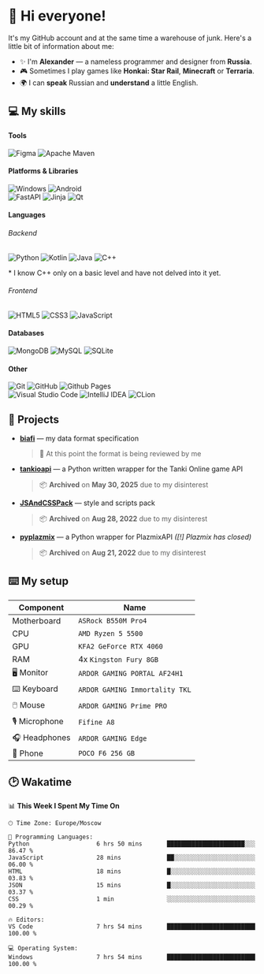 # 👋 Hi everyone! 
It's my GitHub account and at the same time a warehouse of junk. Here's a little bit of information about me:
- ✨ I'm **Alexander** — a nameless programmer and designer from **Russia**.
- 🎮 Sometimes I play games like **Honkai: Star Rail**, **Minecraft** or **Terraria**.
- 🌍 I can **speak** Russian and **understand** a little English.

## 💻 My skills
#### Tools
![Figma](https://img.shields.io/badge/figma-%23F24E1E.svg?style=for-the-badge&logo=figma&logoColor=white)
![Apache Maven](https://img.shields.io/badge/Apache_Maven-C71A36?style=for-the-badge&logo=apachemaven&logoColor=white)

#### Platforms & Libraries
![Windows](https://img.shields.io/badge/Windows-0078D6?style=for-the-badge)
![Android](https://img.shields.io/badge/Android-3DDC84?style=for-the-badge&logo=android&logoColor=white)<br/>
![FastAPI](https://img.shields.io/badge/FastAPI-005571?style=for-the-badge&logo=fastapi&logoColor=white)
![Jinja](https://img.shields.io/badge/jinja-white.svg?style=for-the-badge&logo=jinja&logoColor=black)
![Qt](https://img.shields.io/badge/Qt-%23217346.svg?style=for-the-badge&logo=Qt&logoColor=white)

#### Languages
###### Backend
![Python](https://img.shields.io/badge/python-3670A0?style=for-the-badge&logo=python&logoColor=white)
![Kotlin](https://img.shields.io/badge/kotlin-%237F52FF.svg?style=for-the-badge&logo=kotlin&logoColor=white)
![Java](https://img.shields.io/badge/java-%23ED8B00.svg?style=for-the-badge&logo=openjdk&logoColor=white)
![C++](https://img.shields.io/badge/c++-%2300599C.svg?style=for-the-badge&logo=c%2B%2B&logoColor=white)

\* I know C++ only on a basic level and have not delved into it yet.

###### Frontend
![HTML5](https://img.shields.io/badge/html5-%23E34F26.svg?style=for-the-badge&logo=html5&logoColor=white)
![CSS3](https://img.shields.io/badge/css3-%231572B6.svg?style=for-the-badge&logo=css3&logoColor=white)
![JavaScript](https://img.shields.io/badge/javascript-%23323330.svg?style=for-the-badge&logo=javascript&logoColor=%23F7DF1E)

#### Databases
![MongoDB](https://img.shields.io/badge/MongoDB-%234ea94b.svg?style=for-the-badge&logo=mongodb&logoColor=white)
![MySQL](https://img.shields.io/badge/mysql-4479A1.svg?style=for-the-badge&logo=mysql&logoColor=white)
![SQLite](https://img.shields.io/badge/sqlite-%2307405e.svg?style=for-the-badge&logo=sqlite&logoColor=white)

#### Other
![Git](https://img.shields.io/badge/git-%23F05033.svg?style=for-the-badge&logo=git&logoColor=white)
![GitHub](https://img.shields.io/badge/github-%23121011.svg?style=for-the-badge&logo=github&logoColor=white)
![Github Pages](https://img.shields.io/badge/github_pages-121013?style=for-the-badge&logo=github&logoColor=white)<br/>
![Visual Studio Code](https://img.shields.io/badge/VS_Code-0078d7.svg?style=for-the-badge)
![IntelliJ IDEA](https://img.shields.io/badge/IntelliJ_IDEA-000000.svg?style=for-the-badge&logo=intellij-idea&logoColor=white)
![CLion](https://img.shields.io/badge/CLion-black?style=for-the-badge&logo=clion&logoColor=white)

## 📂 Projects
- [**biafi**](https://github.com/stngularity/biafi) — my data format specification
  > 📝 At this point the format is being reviewed by me
- [**tankioapi**](https://stngularity.github.io/tankioapi/) — a Python written wrapper for the Tanki Online game API
  > 📦 **Archived** on **May 30, 2025** due to my disinterest
- [**JSAndCSSPack**](https://github.com/stngularity/JSAndCSSPack) — style and scripts pack
  > 📦 **Archived** on **Aug 28, 2022** due to my disinterest
- [**pyplazmix**](https://github.com/stngularity/pyplazmix) — a Python wrapper for PlazmixAPI *([!] Plazmix has closed)*
  > 📦 **Archived** on **Aug 21, 2022** due to my disinterest

## ⌨️ My setup
| Component      | Name                           |
| -------------- | ------------------------------ |
| Motherboard    | `ASRock B550M Pro4`            |
| CPU            | `AMD Ryzen 5 5500`             |
| GPU            | `KFA2 GeForce RTX 4060`        |
| RAM            | 4x `Kingston Fury 8GB`         |
| 🖥️ Monitor     | `ARDOR GAMING PORTAL AF24H1`   |
| ⌨️ Keyboard    | `ARDOR GAMING Immortality TKL` |
| 🖱️ Mouse       | `ARDOR GAMING Prime PRO`       |
| 🎙️ Microphone  | `Fifine A8`                    |
| 🎧 Headphones  | `ARDOR GAMING Edge`            |
| 📱 Phone       | `POCO F6 256 GB`               |

## 🕑 Wakatime
<!--START_SECTION:waka-->
📊 **This Week I Spent My Time On** 

```text
🕑︎ Time Zone: Europe/Moscow

💬 Programming Languages: 
Python                   6 hrs 50 mins       ██████████████████████░░░   86.47 % 
JavaScript               28 mins             ██░░░░░░░░░░░░░░░░░░░░░░░   06.00 % 
HTML                     18 mins             █░░░░░░░░░░░░░░░░░░░░░░░░   03.83 % 
JSON                     15 mins             █░░░░░░░░░░░░░░░░░░░░░░░░   03.37 % 
CSS                      1 min               ░░░░░░░░░░░░░░░░░░░░░░░░░   00.29 % 

🔥 Editors: 
VS Code                  7 hrs 54 mins       █████████████████████████   100.00 % 

💻 Operating System: 
Windows                  7 hrs 54 mins       █████████████████████████   100.00 % 
```


<!--END_SECTION:waka-->
